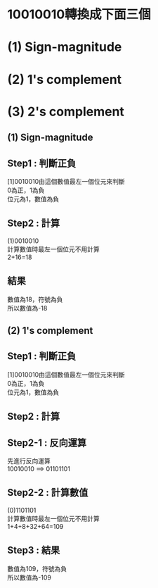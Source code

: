 # 10010010轉換成下面三個  
# (1) Sign-magnitude  
# (2) 1's complement  
# (3) 2's complement  

## (1) Sign-magnitude  
## Step1 : 判斷正負  
[1]0010010由這個數值最左一個位元來判斷  
0為正，1為負  
位元為1，數值為負  
## Step2 : 計算  
(1)0010010  
計算數值時最左一個位元不用計算  
2+16=18  
## 結果  
數值為18，符號為負  
所以數值為-18  
## (2) 1's complement  
## Step1 : 判斷正負  
[1]0010010由這個數值最左一個位元來判斷  
0為正，1為負  
位元為1，數值為負  
## Step2 : 計算  
## Step2-1 : 反向運算  
先進行反向運算  
10010010 ==> 01101101  
## Step2-2 : 計算數值  
(0)1101101  
計算數值時最左一個位元不用計算  
1+4+8+32+64=109  
## Step3 : 結果  
數值為109，符號為負  
所以數值為-109  
